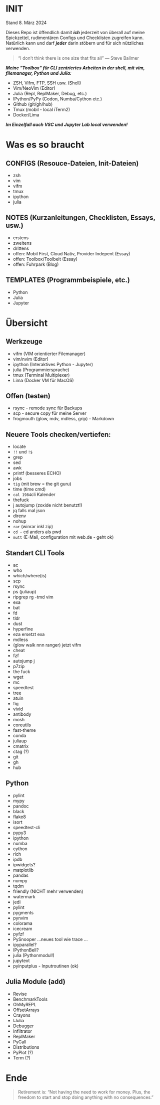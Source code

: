 # INIT

Stand 8. März 2024

Dieses Repo ist öffendlich damit ***ich*** jederzeit von überall auf meine Spickzettel, rudimentären Configs und Checklisten zugreifen kann. Natürlich kann und darf ***jeder*** darin stöbern und für sich nützliches verwenden. 

> “I don’t think there is one size that fits all” — Steve Ballmer

***Meine "Toolbox" für CLI zentriertes Arbeiten in der shell, mit vim, filemanager, Python und Julia:***

* ZSH, Vifm, FTP, SSH usw. (Shell) 
* Vim/NeoVim (Editor)
* Julia (Repl, ReplMaker, Debug, etc.) 
* IPython/PyPy (Codon, Numba/Cython etc.)
* Github (git/gh/hub)
* Tmux (mobil - local iTerm2)
* Docker/Lima 

***Im Einzelfall auch VSC und Jupyter Lab local verwenden!***

# Was es so braucht

## CONFIGS (Resouce-Dateien, Init-Dateien)

- zsh
- vim
- vifm
- tmux
- ipython
- julia

## NOTES (Kurzanleitungen, Checklisten, Essays, usw.)

- erstens
- zweitens
- drittens
- offen: Mobil First, Cloud Nativ, Provider Indepent (Essay)
- offen: Toolbox/Toolbelt (Essay)
- offen: Fuhrpark (Blog)

## TEMPLATES (Programmbeispiele, etc.)

- Python
- Julia
- Jupyter

# Übersicht

## Werkzeuge

  - vifm (VIM orientierter Filemanager)
  - vim/nvim (Editor)
  - ipython (Interaktives Python - Jupyter)
  - julia (Programmiersprache)
  - tmux (Terminal Multiplexer)
  - Lima (Docker VM für MacOS)

## Offen (testen)

  - rsync - remode sync für Backups
  - scp - secure copy für meine Server
  - frogmouth (glow, mdv, mdless, grip) - Markdown
 
## Neuere Tools checken/vertiefen:

  - locate
  - `!!` und `!$`
  - grep 
  - sed 
  - awk
  - printf (besseres ECHO)
  - jobs
  - `tig` (mit brew = the git guru)
  - time (time cmd)
  - `cal 1984`cli Kalender
  - thefuck
  - j autojump (zoxide nicht benutzt!)
  - jq falls mal json
  - direnv
  - nohup
  - `rar` (winrar inkl zip)
  - `cd -` cd anders als pwd
  - `mutt` (E-Mail, configuration mit web.de - geht ok)
    
## Standart CLI Tools

  - ac
  - who
  - which/where(is)
  - scp
  - rsync
  - ps (juliaup)
  - ripgrep rg -tmd vim
  - exa
  - bat
  - fd
  - tldr
  - dust
  - hyperfine
  - eza ersetzt exa
  - mdless
  - (glow walk nnn ranger) jetzt vifm 
  - cheat
  - fzf
  - autojump j
  - p7zip
  - the fuck
  - wget
  - mc
  - speedtest
  - tree
  - atuin
  - fig
  - vivid
  - antibody
  - mosh
  - coreutils
  - fast-theme
  - conda
  - juliaup
  - cmatrix
  - ctag (?)
  - git 
  - gh 
  - hub

## Python

  - pylint
  - mypy
  - pandoc
  - black
  - flake8
  - isort
  - speedtest-cli
  - pypy3
  - ipython
  - numba
  - cython
  - rich
  - ipdb
  - ipwidgets?
  - matplotlib
  - pandas
  - numpy
  - tqdm
  - friendly (NICHT mehr verwenden)
  - watermark
  - jedi
  - pylint
  - pygments
  - pynvim
  - colorama
  - icecream
  - pyfzf
  - PySnooper ...neues tool wie trace ...
  - ipyparallel?
  - IPythonBell?
  - julia (Pythonmodul!)
  - jupytext
  - pyinputplus - Inputroutinen (ok)

## Julia Module (add)

  - Revise 
  - BenchmarkTools 
  - OhMyREPL 
  - OffsetArrays 
  - Crayons 
  - IJulia 
  - Debugger
  - Infiltrator 
  - ReplMaker 
  - PyCall
  - Distributions
  - PyPlot (?)
  - Term (?)

# Ende

> Retirement is: “Not having the need to work for money. Plus, the freedom to start and stop doing anything with no consequences.”

